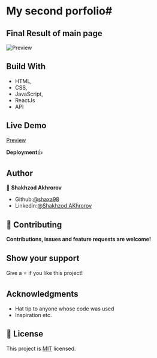 # My second porfolio#

## Final Result of main page

![Preview]()

## Build With

- HTML,
- CSS,
- JavaScript,
- ReactJs
- API

## Live Demo

[Preview]()

**Deployment**:+1:

## Author

👤 **Shakhzod Akhrorov**

- Github:[@shaxa98](https://github.com/shaxa98)
- Linkedin:[@Shakhzod AKhrorov](https://www.linkedin.com/in/shakhzod-akhrorov/)

## 🤝 Contributing

**Contributions, issues and feature requests are welcome!**

## Show your support

Give a ⭐️ if you like this project!

## Acknowledgments

- Hat tip to anyone whose code was used
- Inspiration etc.

## 📝 License

This project is [MIT](lic.url) licensed.
